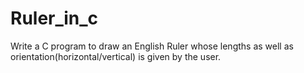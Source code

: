 # Ruler_in_c
 Write a C program to draw an English Ruler whose lengths as well as orientation(horizontal/vertical) is given by the user.
